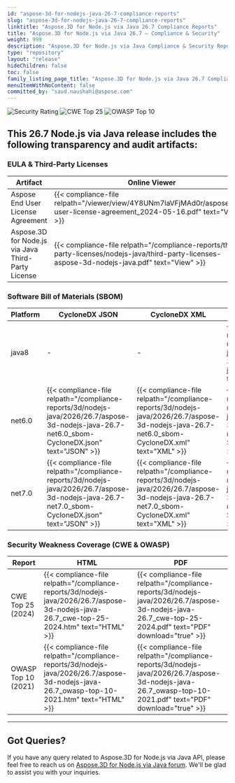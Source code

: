 ```yaml
---
id: "aspose-3d-for-nodejs-java-26-7-compliance-reports"
slug: "aspose-3d-for-nodejs-java-26-7-compliance-reports"
linktitle: "Aspose.3D for Node.js via Java 26.7 Compliance Reports"
title: "Aspose.3D for Node.js via Java 26.7 – Compliance & Security"
weight: 999
description: "Aspose.3D for Node.js via Java Compliance & Security Reports | Release 26.7"
type: "repository"
layout: "release"
hideChildren: false
toc: false
family_listing_page_title: "Aspose.3D for Node.js via Java 26.7 Compliance & Security Reports"
menuItemWithNoContent: false
committed_by: "saud.naushahi@aspose.com"
---
```


![Security Rating](https://img.shields.io/badge/Security%20Rating-A-brightgreen?style=flat-square&logo=verizon)
![CWE Top 25](https://img.shields.io/badge/CWE%20Top%2025-2024-blue?style=flat-square&logo=checkmarx)
![OWASP Top 10](https://img.shields.io/badge/OWASP%20Top%2010-2021-blue?style=flat-square&logo=openaccess)

## This 26.7 Node.js via Java release includes the following transparency and audit artifacts:

### EULA & Third-Party Licenses

| Artifact | Online Viewer | Download PDF |
|----------|---------------|---------------|
| Aspose End User License Agreement | {{< compliance-file relpath="/viewer/view/4Y8UNm7laVFjMAd0r/aspose_end-user-license-agreement_2024-05-16.pdf" text="View" >}} | {{< compliance-file relpath="/viewer/view/4Y8UNm7laVFjMAd0r/aspose_end-user-license-agreement_2024-05-16.pdf" text="Download" download="true" >}} |
| Aspose.3D for Node.js via Java Third-Party License | {{< compliance-file relpath="/compliance-reports/third-party-licenses/nodejs-java/third-party-licenses-aspose-3d-nodejs-java.pdf" text="View" >}} | {{< compliance-file relpath="/compliance-reports/third-party-licenses/nodejs-java/third-party-licenses-aspose-3d-nodejs-java.pdf" text="Download" download="true" >}} |



### Software Bill of Materials (SBOM)

| Platform | CycloneDX JSON | CycloneDX XML | SPDX JSON | SPDX XML |
|----------|----------------|---------------|-----------|----------|
| java8 | - | - | {{< compliance-file relpath="/compliance-reports/3d/nodejs-java/2026/26.7/aspose-3d-nodejs-java-26.7-java8_sbom-SPDX.json" text="JSON" >}} | {{< compliance-file relpath="/compliance-reports/3d/nodejs-java/2026/26.7/aspose-3d-nodejs-java-26.7-java8_sbom-SPDX.xml" text="XML" >}} |
| net6.0 | {{< compliance-file relpath="/compliance-reports/3d/nodejs-java/2026/26.7/aspose-3d-nodejs-java-26.7-net6.0_sbom-CycloneDX.json" text="JSON" >}} | {{< compliance-file relpath="/compliance-reports/3d/nodejs-java/2026/26.7/aspose-3d-nodejs-java-26.7-net6.0_sbom-CycloneDX.xml" text="XML" >}} | {{< compliance-file relpath="/compliance-reports/3d/nodejs-java/2026/26.7/aspose-3d-nodejs-java-26.7-net6.0_sbom-SPDX.json" text="JSON" >}} | {{< compliance-file relpath="/compliance-reports/3d/nodejs-java/2026/26.7/aspose-3d-nodejs-java-26.7-net6.0_sbom-SPDX.xml" text="XML" >}} |
| net7.0 | {{< compliance-file relpath="/compliance-reports/3d/nodejs-java/2026/26.7/aspose-3d-nodejs-java-26.7-net7.0_sbom-CycloneDX.json" text="JSON" >}} | {{< compliance-file relpath="/compliance-reports/3d/nodejs-java/2026/26.7/aspose-3d-nodejs-java-26.7-net7.0_sbom-CycloneDX.xml" text="XML" >}} | {{< compliance-file relpath="/compliance-reports/3d/nodejs-java/2026/26.7/aspose-3d-nodejs-java-26.7-net7.0_sbom-SPDX.json" text="JSON" >}} | {{< compliance-file relpath="/compliance-reports/3d/nodejs-java/2026/26.7/aspose-3d-nodejs-java-26.7-net7.0_sbom-SPDX.xml" text="XML" >}} |



### Security Weakness Coverage (CWE & OWASP)

| Report | HTML | PDF |
|--------|------|-----|
| CWE Top 25 (2024) | {{< compliance-file relpath="/compliance-reports/3d/nodejs-java/2026/26.7/aspose-3d-nodejs-java-26.7_cwe-top-25-2024.htm" text="HTML" >}} | {{< compliance-file relpath="/compliance-reports/3d/nodejs-java/2026/26.7/aspose-3d-nodejs-java-26.7_cwe-top-25-2024.pdf" text="PDF" download="true" >}} |
| OWASP Top 10 (2021) | {{< compliance-file relpath="/compliance-reports/3d/nodejs-java/2026/26.7/aspose-3d-nodejs-java-26.7_owasp-top-10-2021.htm" text="HTML" >}} | {{< compliance-file relpath="/compliance-reports/3d/nodejs-java/2026/26.7/aspose-3d-nodejs-java-26.7_owasp-top-10-2021.pdf" text="PDF" download="true" >}} |



---

## Got Queries?

If you have any query related to Aspose.3D for Node.js via Java API, please feel free to reach us on [Aspose.3D for Node.js via Java forum](https://forum.aspose.com/c/3d/). We'll be glad to assist you with your inquiries.
